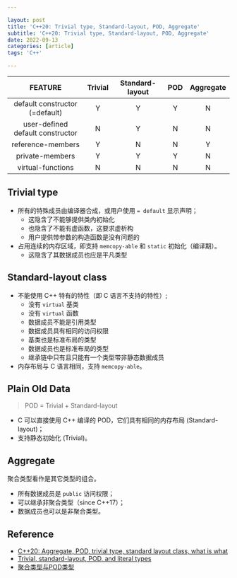 ```yaml
---

layout: post
title: 'C++20: Trivial type, Standard-layout, POD, Aggregate'
subtitle: 'C++20: Trivial type, Standard-layout, POD, Aggregate'
date: 2022-09-13
categories: [article]
tags: 'C++' 

---
```


|             FEATURE              | Trivial | Standard-layout |  POD  | Aggregate |
| :------------------------------: | :-----: | :-------------: | :---: | :-------: |
|  default constructor (=default)  |    Y    |        Y        |   Y   |     N     |
| user-defined default constructor |    N    |        Y        |   N   |     N     |
|        reference-members         |    Y    |        N        |   N   |     Y     |
|         private-members          |    Y    |        Y        |   Y   |     N     |
|        virtual-functions         |    N    |        N        |   N   |     N     |

## Trivial type

* 所有的特殊成员由编译器合成，或用户使用 `= default` 显示声明；
  - 这隐含了不能够提供类内初始化
  - 也隐含了不能有虚函数，这要求虚析构
  - 用户提供带参数的构造函数是没有问题的
* 占用连续的内存区域，即支持 `memcopy-able` 和 `static` 初始化（编译期）。
  - 这隐含了其数据成员也应是平凡类型

## Standard-layout class

* 不能使用 C++ 特有的特性（即 C 语言不支持的特性）;
  - 没有 `virtual` 基类
  - 没有 `virtual` 函数
  - 数据成员不能是引用类型
  - 数据成员具有相同的访问权限
  - 基类也是标准布局的类型
  - 数据成员也是标准布局的类型
  - 继承链中只有且只能有一个类型带非静态数据成员
* 内存布局与 C 语言相同，支持 `memcopy-able`。

## Plain Old Data

> POD = Trivial + Standard-layout

* C 可以直接使用 C++ 编译的 POD，它们具有相同的内存布局 (Standard-layout)；
* 支持静态初始化 (Trivial)。

## Aggregate

聚合类型看作是其它类型的组合。

* 所有数据成员是 `public` 访问权限；
* 可以继承非聚合类型（since C++17）；
* 数据成员也可以是非聚合类型。

## Reference

- [C++20: Aggregate, POD, trivial type, standard layout class, what is what](https://andreasfertig.blog/2021/01/cpp20-aggregate-pod-trivial-type-standard-layout-class-what-is-what/)
- [Trivial, standard-layout, POD, and literal types](https://learn.microsoft.com/en-us/cpp/cpp/trivial-standard-layout-and-pod-types?view=msvc-170)
- [聚合类型与POD类型 ](https://www.cnblogs.com/jerry-fuyi/p/12854248.html)

